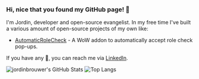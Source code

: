 ### Hi, nice that you found my GitHub page! 👋

I'm Jordin, developer and open-source evangelist. In my free time I've built a various amount of open-source projects of my own like:

- [AutomaticRoleCheck](https://github.com/jordinbrouwer/AutomaticRoleCheck) - A WoW addon to automatically accept role check pop-ups.

If you have any 💬, you can reach me via [LinkedIn](https://www.linkedin.com/in/jordinbrouwer).
  
![jordinbrouwer's GitHub Stats](https://github-readme-stats.vercel.app/api?username=jordinbrouwer&show_icons=true&theme=nord&count_private=true&hide_border=true) ![Top Langs](https://github-readme-stats.vercel.app/api/top-langs/?username=jordinbrouwer&layout=compact&theme=nord&hide_border=true)
